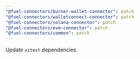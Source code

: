 ```yaml
---
"@fuel-connectors/burner-wallet-connector": patch
"@fuel-connectors/walletconnect-connector": patch
"@fuel-connectors/solana-connector": patch
"@fuel-connectors/evm-connector": patch
"@fuel-connectors/common": patch
---
```


Update `vitest` dependencies.
